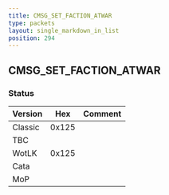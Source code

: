 ```yaml
---
title: CMSG_SET_FACTION_ATWAR
type: packets
layout: single_markdown_in_list
position: 294
---
```


## CMSG_SET_FACTION_ATWAR

### Status

Version    | Hex        | Comment
---------- | ---------- | ---------- 
Classic    | 0x125      | 
TBC        |            | 
WotLK      | 0x125      | 
Cata       |            | 
MoP        |            | 